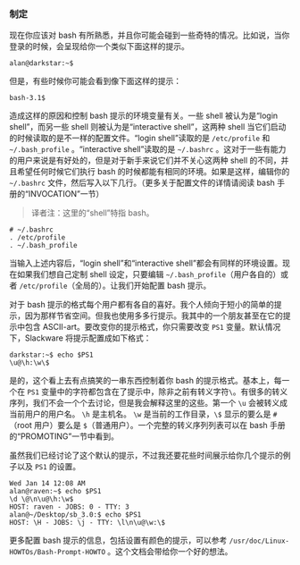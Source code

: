 ### 制定

现在你应该对 bash 有所熟悉，并且你可能会碰到一些奇特的情况。比如说，当你登录的时候，会呈现给你一个类似下面这样的提示。

```
alan@darkstar:~$
```

但是，有些时候你可能会看到像下面这样的提示：

```
bash-3.1$
```

造成这样的原因和控制 bash 提示的环境变量有关。一些 shell 被认为是“login shell”，而另一些 shell 则被认为是“interactive shell”，这两种 shell 当它们启动的时候读取的是不一样的配置文件。“login shell”读取的是 `/etc/profile` 和 `~/.bash_profile` 。“interactive shell”读取的是 `~/.bashrc` 。这对于一些有能力的用户来说是有好处的，但是对于新手来说它们并不关心这两种 shell 的不同，并且希望任何时候它们执行 bash 的时候都能有相同的环境。如果是这样，编辑你的 `~/.bashrc` 文件，然后写入以下几行。（更多关于配置文件的详情请阅读 bash 手册的“INVOCATION”一节）

> 译者注：这里的“shell”特指 bash。

```
# ~/.bashrc
. /etc/profile
. ~/.bash_profile
```

当输入上述内容后，“login shell”和“interactive shell”都会有同样的环境设置。现在如果我们想自己定制 shell 设定，只要编辑 `~/.bash_profile`（用户各自的）或者 `/etc/profile`（全局的）。让我们开始配置 bash 提示。

对于 bash 提示的格式每个用户都有各自的喜好。我个人倾向于短小的简单的提示，因为那样节省空间。但我也使用多多行提示。我其中的一个朋友甚至在它的提示中包含 ASCII-art。要改变你的提示格式，你只需要改变 `PS1` 变量。默认情况下，Slackware 将提示配置成如下格式：

```
darkstar:~$ echo $PS1
\u@\h:\w\$
```

是的，这个看上去有点搞笑的一串东西控制着你 bash 的提示格式。基本上，每一个在 `PS1` 变量中的字符都包含在了提示中，除非之前有转义字符<code>\\</code>。有很多的转义序列，我们不会一个个去讨论，但是我会解释这里的这些。第一个 `\u` 会被转义成当前用户的用户名。 `\h` 是主机名。 `\w` 是当前的工作目录，`\$` 显示的要么是 `#`（root 用户）要么是 `$`（普通用户）。一个完整的转义序列列表可以在 bash 手册的“PROMOTING”一节中看到。

虽然我们已经讨论了这个默认的提示，不过我还要花些时间展示给你几个提示的例子以及 `PS1` 的设置。

```
Wed Jan 14 12:08 AM
alan@raven:~$ echo $PS1
\d \@\n\u@\h:\w$
HOST: raven - JOBS: 0 - TTY: 3
alan@~/Desktop/sb_3.0:$ echo $PS1
HOST: \H - JOBS: \j - TTY: \l\n\u@\w:\$
```

更多配置 bash 提示的信息，包括设置有颜色的提示，可以参考 `/usr/doc/Linux-HOWTOs/Bash-Prompt-HOWTO` 。这个文档会带给你一个好的想法。
